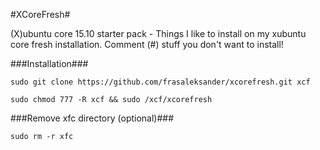 #XCoreFresh#

(X)ubuntu core 15.10 starter pack - Things I like to install on my xubuntu core fresh installation. Comment (#) stuff you don't want to install!

###Installation###
```
sudo git clone https://github.com/frasaleksander/xcorefresh.git xcf
```
```
sudo chmod 777 -R xcf && sudo /xcf/xcorefresh
```

###Remove xfc directory (optional)###
```
sudo rm -r xfc
```
